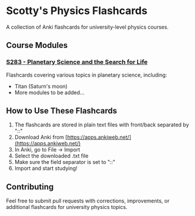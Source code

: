 # Scotty's Physics Flashcards

A collection of Anki flashcards for university-level physics courses.

## Course Modules

### [S283 - Planetary Science and the Search for Life](S283/)

Flashcards covering various topics in planetary science, including:
- Titan (Saturn's moon)
- More modules to be added...

## How to Use These Flashcards

1. The flashcards are stored in plain text files with front/back separated by "::"
2. Download Anki from [https://apps.ankiweb.net/](https://apps.ankiweb.net/)
3. In Anki, go to File → Import
4. Select the downloaded .txt file
5. Make sure the field separator is set to "::"
6. Import and start studying!

## Contributing

Feel free to submit pull requests with corrections, improvements, or additional flashcards for university physics topics.
